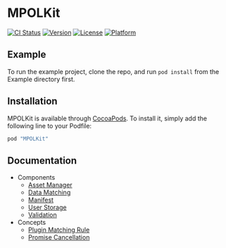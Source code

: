 # MPOLKit

[![CI Status](http://img.shields.io/travis/val@gridstone.com.au/MPOLKit.svg?style=flat)](https://travis-ci.org/val@gridstone.com.au/MPOLKit)
[![Version](https://img.shields.io/cocoapods/v/MPOLKit.svg?style=flat)](http://cocoapods.org/pods/MPOLKit)
[![License](https://img.shields.io/cocoapods/l/MPOLKit.svg?style=flat)](http://cocoapods.org/pods/MPOLKit)
[![Platform](https://img.shields.io/cocoapods/p/MPOLKit.svg?style=flat)](http://cocoapods.org/pods/MPOLKit)

## Example

To run the example project, clone the repo, and run `pod install` from the Example directory first.

## Installation

MPOLKit is available through [CocoaPods](http://cocoapods.org). To install
it, simply add the following line to your Podfile:

```ruby
pod "MPOLKit"
```


## Documentation
* Components
  * [Asset Manager](Documentation/AssetManager.md)
  * [Data Matching](Documentation/DataMatching.md)
  * [Manifest](Documentation/Manifest.md)
  * [User Storage](Documentation/UserStorage.md)
  * [Validation](Documentation/Validation.md)
* Concepts
  * [Plugin Matching Rule](Documentation/Plugin%20Matching%20Rule.md)
  * [Promise Cancellation](Documentation/PromiseCancellation.md)